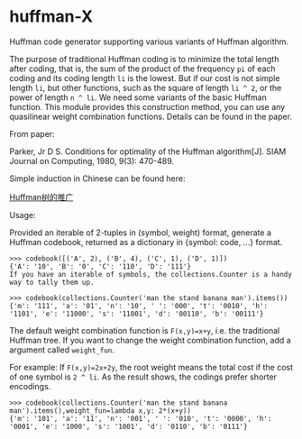 # huffman-X
Huffman code generator supporting various variants of Huffman algorithm.

The purpose of traditional Huffman coding is to minimize the total length after coding, that is, the sum of the product of the frequency `pi` of each coding and its coding length `li` is the lowest. But if our cost is not simple length `li`, but other functions, such as the square of length `li ^ 2`, or the power of length `n ^ li`. We need some variants of the basic Huffman function. This module provides this construction method, you can use any quasilinear weight combination functions. Details can be found in the paper.

From paper:

Parker, Jr D S. Conditions for optimality of the Huffman algorithm[J]. SIAM Journal on Computing, 1980, 9(3): 470-489.

Simple induction in Chinese can be found here:

[Huffman树的推广](http://readm.tech/2020/02/03/huffman/)

Usage:

Provided an iterable of 2-tuples in (symbol, weight) format, generate a Huffman codebook, returned as a dictionary in {symbol: code, ...} format.

```
>>> codebook([('A', 2), ('B', 4), ('C', 1), ('D', 1)])
{'A': '10', 'B': '0', 'C': '110', 'D': '111'}
If you have an iterable of symbols, the collections.Counter is a handy way to tally them up.

>>> codebook(collections.Counter('man the stand banana man').items())
{'m': '111', 'a': '01', 'n': '10', ' ': '000', 't': '0010', 'h': '1101', 'e': '11000', 's': '11001', 'd': '00110', 'b': '00111'}
```

The default weight combination function is `F(x,y)=x+y`, i.e. the traditional Huffman tree.
If you want to change the weight combination function, add a argument called `weight_fun`.

For example:
If `F(x,y)=2x+2y`, the root weight means the total cost if the cost of one symbol is `2 ^ li`. As the result shows, the codings prefer shorter encodings.

```
>>> codebook(collections.Counter('man the stand banana man').items(),weight_fun=lambda x,y: 2*(x+y))
{'m': '101', 'a': '11', 'n': '001', ' ': '010', 't': '0000', 'h': '0001', 'e': '1000', 's': '1001', 'd': '0110', 'b': '0111'}
```
